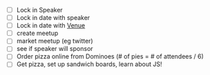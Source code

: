 - [ ] Lock in Speaker 
- [ ] Lock in date with speaker 
- [ ] Lock in date with [Venue](https://docs.google.com/document/d/1Tt_g3aa0Wn6vGD7tc7jXxhZDIbtMKzSw2o25NlC-ZXI/edit)
- [ ] create meetup
- [ ] market meetup (eg twitter) 
- [ ] see if speaker will sponsor
- [ ] Order pizza online from Dominoes (# of pies = # of attendees / 6)
- [ ] Get pizza, set up sandwich boards, learn about JS!

